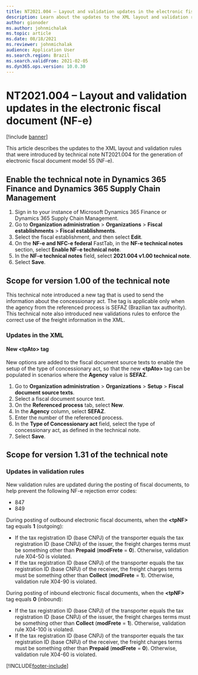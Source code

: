 ```yaml
---
title: NT2021.004 – Layout and validation updates in the electronic fiscal document (NF-e)
description: Learn about the updates to the XML layout and validation rules in technical note NT2021.004, including a step-by-step process on enabling technical notes.
author: gionoder
ms.author: johnmichalak
ms.topic: article
ms.date: 08/18/2021
ms.reviewer: johnmichalak
audience: Application User
ms.search.region: Brazil
ms.search.validFrom: 2021-02-05
ms.dyn365.ops.version: 10.0.30
---
```


# NT2021.004 – Layout and validation updates in the electronic fiscal document (NF-e)

[!include [banner](../../includes/banner.md)]

This article describes the updates to the XML layout and validation rules that were introduced by technical note NT2021.004 for the generation of electronic fiscal document model 55 (NF-e).

## Enable the technical note in Dynamics 365 Finance and Dynamics 365 Supply Chain Management

1. Sign in to your instance of Microsoft Dynamics 365 Finance or Dynamics 365 Supply Chain Management.
2. Go to **Organization administration** \> **Organizations** \> **Fiscal establishments** \> **Fiscal establishments**.
3. Select the fiscal establishment, and then select **Edit**.
4. On the **NF-e and NFC-e federal** FastTab, in the **NF-e technical notes** section, select **Enable NF-e technical note**.
5. In the **NF-e technical notes** field, select **2021.004 v1.00 technical note**.
6. Select **Save**.

## Scope for version 1.00 of the technical note

This technical note introduced a new tag that is used to send the information about the concessionary act. The tag is applicable only when the agency from the referenced process is SEFAZ (Brazilian tax authority). This technical note also introduced new validations rules to enforce the correct use of the freight information in the XML.

### Updates in the XML

#### New &lt;tpAto&gt; tag

New options are added to the fiscal document source texts to enable the setup of the type of concessionary act, so that the new **&lt;tpAto&gt;** tag can be populated in scenarios where the **Agency** value is **SEFAZ**.

1. Go to **Organization administration** \> **Organizations** \> **Setup** \> **Fiscal document source texts**.
2. Select a fiscal document source text.
3. On the **Referenced process** tab, select **New**.
4. In the **Agency** column, select **SEFAZ**.
5. Enter the number of the referenced process.
6. In the **Type of Concessionary act** field, select the type of concessionary act, as defined in the technical note.
7. Select **Save**.

## Scope for version 1.31 of the technical note

### Updates in validation rules

New validation rules are updated during the posting of fiscal documents, to help prevent the following NF-e rejection error codes:

- 847
- 849

During posting of outbound electronic fiscal documents, when the **&lt;tpNF&gt;** tag equals **1** (outgoing):

- If the tax registration ID (base CNPJ) of the transporter equals the tax registration ID (base CNPJ) of the issuer, the freight charges terms must be something other than **Prepaid** (**modFrete** = **0**). Otherwise, validation rule X04-50 is violated.
- If the tax registration ID (base CNPJ) of the transporter equals the tax registration ID (base CNPJ) of the receiver, the freight charges terms must be something other than **Collect** (**modFrete** = **1**). Otherwise, validation rule X04-90 is violated.

During posting of inbound electronic fiscal documents, when the **&lt;tpNF&gt;** tag equals **0** (inbound):

- If the tax registration ID (base CNPJ) of the transporter equals the tax registration ID (base CNPJ) of the issuer, the freight charges terms must be something other than **Collect** (**modFrete** = **1**). Otherwise, validation rule X04-100 is violated.
- If the tax registration ID (base CNPJ) of the transporter equals the tax registration ID (base CNPJ) of the receiver, the freight charges terms must be something other than **Prepaid** (**modFrete** = **0**). Otherwise, validation rule X04-60 is violated.

[!INCLUDE[footer-include](../../../includes/footer-banner.md)]
